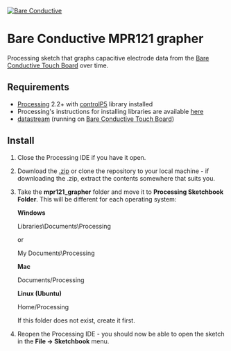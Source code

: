 [![Bare Conductive](https://www.dropbox.com/s/p0p71yid2t8tenp/LOGO_256x106.png?dl=1)](http://www.bareconductive.com/)

# Bare Conductive MPR121 grapher

Processing sketch that graphs capacitive electrode data from the [Bare Conductive Touch Board](http://www.bareconductive.com/shop/touch-board/) over time. 

## Requirements

* [Processing](http://www.processing.org/download) 2.2+ with [controlP5](http://www.sojamo.de/libraries/controlP5/) library installed
* Processing's instructions for installing libraries are available [here](http://wiki.processing.org/w/How_to_Install_a_Contributed_Library)
* [datastream](https://github.com/BareConductive/mpr121/tree/public/MPR121/Examples/DataStream) (running on [Bare Conductive Touch Board](http://www.bareconductive.com/shop/touch-board/))
 

## Install

1. Close the Processing IDE if you have it open.
1. Download the [.zip](https://github.com/BareConductive/mpr121-grapher/archive/public.zip) or clone the repository to your local machine - if downloading the .zip, extract the contents somewhere that suits you.
1. Take the **mpr121_grapher** folder and move it to **Processing Sketchbook Folder**. This will be different for each operating system: 

	**Windows**
	
	Libraries\\Documents\\Processing
	
	or
	
	My Documents\\Processing	
	
	**Mac**
	
	Documents/Processing
	
	**Linux (Ubuntu)**
	
	Home/Processing


	If this folder does not exist, create it first.
1. Reopen the Processing IDE - you should now be able to open the sketch in the **File -> Sketchbook** menu.